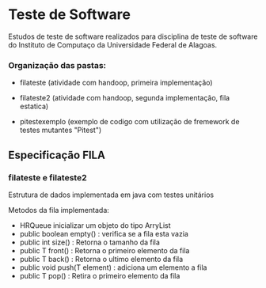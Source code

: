 # Teste de Software 

Estudos de teste de software realizados para disciplina de teste de software do Instituto de Computaço da Universidade Federal de Alagoas. 

<h3>Organização das pastas:</h3>

* filateste (atividade com handoop, primeira implementação)

* filateste2 (atividade com handoop, segunda implementação, fila estatica)

* pitestexemplo (exemplo de codigo com utilização de fremework de testes mutantes "Pitest")

<h2>Especificação FILA </h2> <h3>filateste e filateste2</h3>

Estrutura de dados implementada em java com testes unitários

Metodos da fila implementada:

* HRQueue<T> inicializar um objeto do tipo ArryList
* public boolean empty() : verifica se a fila esta vazia 
* public int size() : Retorna o tamanho da fila
* public T front() : Retorna o primeiro elemento da fila
* public T back() : Retorna o ultimo elemento da fila
* public void push(T element) : adiciona um elemento a fila
* public T pop() : Retira o primeiro elemento da fila
  
